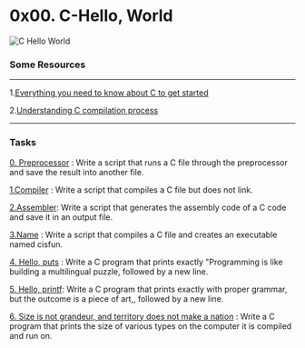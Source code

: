 

# 0x00. C-Hello, World
![C Hello World](https://www.mvps.net/docs/wp-content/uploads/2019/03/hello-world.png)

### Some Resources
----
1.[Everything you need to know about C to get started](https://intranet.alxswe.com/rltoken/P01aLj9BDfDUOv-y9x82Yw)

2.[Understanding C compilation process](https://www.youtube.com/watch?v=VDslRumKvRA)

----

### Tasks
[0. Preprocessor](https://github.com/washucode/alx-low_level_programming/blob/master/0x00-hello_world/0-preprocessor) : Write a script that runs a C file through the preprocessor and save the result into another file.

[1.Compiler](https://github.com/washucode/alx-low_level_programming/blob/master/0x00-hello_world/1-compiler) : Write a script that compiles a C file but does not link.

[2.Assembler](https://github.com/washucode/alx-low_level_programming/blob/master/0x00-hello_world/2-assembler): Write a script that generates the assembly code of a C code and save it in an output file.


[3.Name](https://github.com/washucode/alx-low_level_programming/blob/master/0x00-hello_world/3-name) : Write a script that compiles a C file and creates an executable named cisfun.

[4. Hello, puts](https://github.com/washucode/alx-low_level_programming/blob/baf9c4106ebf9b360ba935bfe91313bae70e1a6b/0x00-hello_world/4-puts.c) : Write a C program that prints exactly "Programming is like building a multilingual puzzle, followed by a new line.

[5. Hello, printf](https://github.com/washucode/alx-low_level_programming/blob/master/0x00-hello_world/5-printf.c): Write a C program that prints exactly with proper grammar, but the outcome is a piece of art,, followed by a new line.

[6. Size is not grandeur, and territory does not make a nation](https://github.com/washucode/alx-low_level_programming/blob/master/0x00-hello_world/6-size.c) : Write a C program that prints the size of various types on the computer it is compiled and run on.

 








